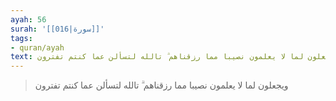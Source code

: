 ```yaml
---
ayah: 56
surah: '[[016|سورة]]'
tags:
- quran/ayah
text: ويجعلون لما لا يعلمون نصيبا مما رزقناهم ۗ تالله لتسألن عما كنتم تفترون
---
```

> ويجعلون لما لا يعلمون نصيبا مما رزقناهم ۗ تالله لتسألن عما كنتم تفترون
